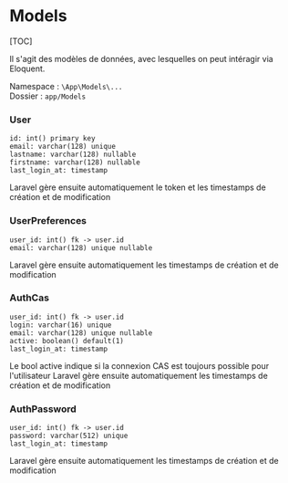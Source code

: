 # Models

[TOC]

Il s'agit des modèles de données, avec lesquelles on peut intéragir via Eloquent.

Namespace : `\App\Models\...`
<br>Dossier :   `app/Models`


### User
```
id: int() primary key
email: varchar(128) unique
lastname: varchar(128) nullable
firstname: varchar(128) nullable
last_login_at: timestamp
```

Laravel gère ensuite automatiquement le token et les timestamps de création et de modification


### UserPreferences
```
user_id: int() fk -> user.id
email: varchar(128) unique nullable
```

Laravel gère ensuite automatiquement les timestamps de création et de modification


### AuthCas
```
user_id: int() fk -> user.id
login: varchar(16) unique
email: varchar(128) unique nullable
active: boolean() default(1)
last_login_at: timestamp
```

Le bool active indique si la connexion CAS est toujours possible pour l'utilisateur
Laravel gère ensuite automatiquement les timestamps de création et de modification


### AuthPassword
```
user_id: int() fk -> user.id
password: varchar(512) unique
last_login_at: timestamp
```

Laravel gère ensuite automatiquement les timestamps de création et de modification
